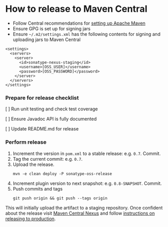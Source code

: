 # How to release to Maven Central

* Follow Central recommendations for [setting up Apache Maven][ossrh-maven]
* Ensure GPG is set up for signing jars
* Ensure `~/.m2/settings.xml` has the following contents for signing
  and uploading jars to Maven Central

```
<settings>
  <servers>
    <server>
      <id>sonatype-nexus-staging</id>
      <username>[OSS_USER]</username>
      <password>[OSS_PASSWORD]</password>
    </server>
  </servers>
</settings>

```

### Prepare for release checklist

[ ] Run unit testing and check test coverage

[ ] Ensure Javadoc API is fully documented

[ ] Update README.md for release

### Perform release

1. Increment the version in `pom.xml` to a stable release:
   e.g. `0.7`.  Commit.
2. Tag the current commit: e.g. `0.7`.
3. Upload the release.
   ```
   mvn -e clean deploy -P sonatype-oss-release
   ```
4. Increment plugin version to next snapshot: e.g. `0.8-SNAPSHOT`.  Commit.
5. Push commits and tags
   ```
   git push origin && git push --tags origin
   ```

This will initially upload the artifact to a staging repository.  Once confident
about the release visit [Maven Central Nexus][ossrh] and follow [instructions on
releasing to production][ossrh-release].

[ossrh-maven]: http://central.sonatype.org/pages/apache-maven.html
[ossrh-guide]: http://central.sonatype.org/pages/ossrh-guide.html
[ossrh]: https://oss.sonatype.org/
[ossrh-release]: http://central.sonatype.org/pages/releasing-the-deployment.html
